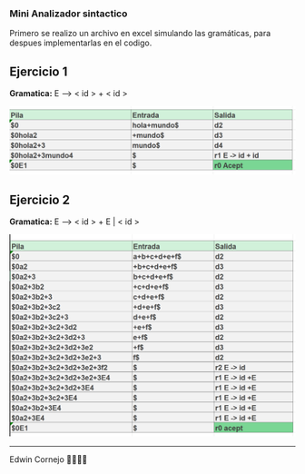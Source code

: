 ### Mini Analizador sintactico 

Primero se realizo un archivo en excel simulando las gramáticas, para despues implementarlas en el codigo.

## Ejercicio 1
**Gramatica:** E -->  < id > + < id >

![Simulando Gramatica 1](https://github.com/ed-corne/ProyectoSemTraductores2/blob/main/src/assets/mini_sintactico_exel1.png)

## Ejercicio 2
**Gramatica:** E --> < id > + E | < id >

![Simulando Gramatica 1](https://github.com/ed-corne/ProyectoSemTraductores2/blob/main/src/assets/mini_sintactico_exel2.png)

------
Edwin Cornejo 💚👨🏻‍💻
